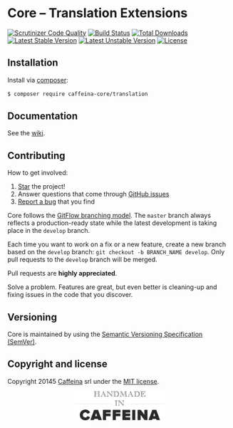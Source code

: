 Core – Translation Extensions
====

[![Scrutinizer Code Quality](https://scrutinizer-ci.com/g/caffeina-core/translation/badges/quality-score.png?b=master)](https://scrutinizer-ci.com/g/caffeina-core/translation/?branch=master)
[![Build Status](https://scrutinizer-ci.com/g/caffeina-core/translation/badges/build.png?b=master)](https://scrutinizer-ci.com/g/caffeina-core/translation/build-status/master)
[![Total Downloads](https://poser.pugx.org/caffeina-core/translation/downloads.svg)](https://packagist.org/packages/caffeina-core/translation)
[![Latest Stable Version](https://poser.pugx.org/caffeina-core/translation/v/stable.svg)](https://packagist.org/packages/caffeina-core/translation)
[![Latest Unstable Version](https://poser.pugx.org/caffeina-core/translation/v/unstable.svg)](https://packagist.org/packages/caffeina-core/translation)
[![License](https://poser.pugx.org/caffeina-core/translation/license.svg)](https://packagist.org/packages/caffeina-core/translation)


## Installation

Install via [composer](https://getcomposer.org/download/):

```bash
$ composer require caffeina-core/translation
```

## Documentation

See the [wiki](https://github.com/caffeina-core/translation/wiki).


## Contributing

How to get involved:

1. [Star](https://github.com/caffeina-core/api/stargazers) the project!
2. Answer questions that come through [GitHub issues](https://github.com/caffeina-core/translation/issues?state=open)
3. [Report a bug](https://github.com/caffeina-core/translation/issues/new) that you find


Core follows the [GitFlow branching model](http://nvie.com/posts/a-successful-git-branching-model). The ```master``` branch always reflects a production-ready state while the latest development is taking place in the ```develop``` branch.

Each time you want to work on a fix or a new feature, create a new branch based on the ```develop``` branch: ```git checkout -b BRANCH_NAME develop```. Only pull requests to the ```develop``` branch will be merged.

Pull requests are **highly appreciated**.

Solve a problem. Features are great, but even better is cleaning-up and fixing issues in the code that you discover.

## Versioning

Core is maintained by using the [Semantic Versioning Specification (SemVer)](http://semver.org).


## Copyright and license

Copyright 20145 [Caffeina](http://caffeina.co) srl under the [MIT license](LICENSE.md).

<p align="center"><a href="http://caffeina.co" target="_blank" title="Caffeina - Ideas Never Sleep"><img src="https://github.com/CaffeinaLab/BrandResources/blob/master/caffeina-handmade.png?raw=true" align="center" height="65"></a></p>
